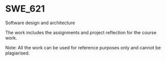 # SWE_621
Software design and architecture


The work includes the assignments and project reflection for the course work.

Note: All the work can be used for reference purposes only and cannot be plagiarised.